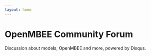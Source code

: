 ```yaml
---
layout: home
---
```


# OpenMBEE Community Forum

Discussion about models, OpenMBEE and more, powered by Disqus. 